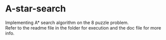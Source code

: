 # A-star-search
Implementing A* search algorithm on the 8 puzzle problem.<br>
Refer to the readme file in the folder for execution and the doc file for more info.
